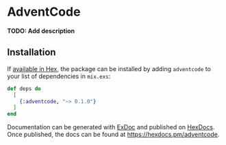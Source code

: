 # AdventCode

**TODO: Add description**

## Installation

If [available in Hex](https://hex.pm/docs/publish), the package can be installed
by adding `adventcode` to your list of dependencies in `mix.exs`:

```elixir
def deps do
  [
    {:adventcode, "~> 0.1.0"}
  ]
end
```

Documentation can be generated with [ExDoc](https://github.com/elixir-lang/ex_doc)
and published on [HexDocs](https://hexdocs.pm). Once published, the docs can
be found at <https://hexdocs.pm/adventcode>.

